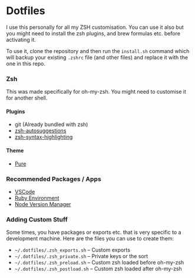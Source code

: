 # Dotfiles

I use this personally for all my ZSH customisation. You can use it also but you might need
to install the zsh plugins, and brew formulas etc. before activating it.

To use it, clone the repository and then run the `install.sh` command which will backup your
existing `.zshrc` file (and other files) and replace it with the one in this repo.

### Zsh
This was made specifically for oh-my-zsh. You might need to customise it for another shell.
#### Plugins
- git (Already bundled with zsh)
- [zsh-autosuggestions][1]
- [zsh-syntax-highlighting][2]

#### Theme
- [Pure][3]

### Recommended Packages / Apps
- [VSCode][6]
- [Ruby Environment][4]
- [Node Version Manager][5]


### Adding Custom Stuff
Some times, you have packages or exports etc. that is very specific to a development machine. Here are the files you can use to create them:

- `~/.dotfiles/.zsh_exports.sh` – Custom exports
- `~/.dotfiles/.zsh_private.sh` – Private keys or the sort
- `~/.dotfiles/.zsh_preload.sh`  – Custom zsh loaded before oh-my-zsh
- `~/.dotfiles/.zsh_postload.sh`  – Custom zsh loaded after oh-my-zsh



[1]: https://github.com/zsh-users/zsh-autosuggestions
[2]: https://github.com/zsh-users/zsh-syntax-highlighting
[3]: https://github.com/sindresorhus/pure
[4]: https://github.com/rbenv/rbenv
[5]: https://github.com/nvm-sh/nvm
[6]: https://code.visualstudio.com
